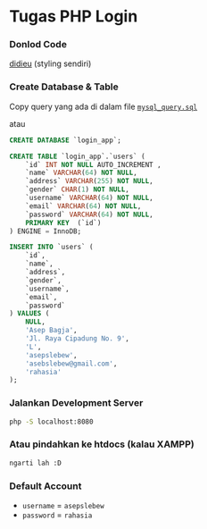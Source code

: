 # Tugas PHP Login

### Donlod Code
[didieu](https://drive.google.com/file/d/1TZHlFs0xI8rjbJRi03S-kFKZkoGgBm7A/view?usp=sharing) (styling sendiri)

### Create Database & Table

Copy query yang ada di dalam file [`mysql_query.sql`](mysql_query.sql)

atau

```sql
CREATE DATABASE `login_app`;

CREATE TABLE `login_app`.`users` (
    `id` INT NOT NULL AUTO_INCREMENT ,  
    `name` VARCHAR(64) NOT NULL,  
    `address` VARCHAR(255) NOT NULL,  
    `gender` CHAR(1) NOT NULL,
    `username` VARCHAR(64) NOT NULL,
    `email` VARCHAR(64) NOT NULL,
    `password` VARCHAR(64) NOT NULL,
    PRIMARY KEY  (`id`)
) ENGINE = InnoDB;

INSERT INTO `users` (
    `id`,
    `name`,
    `address`,
    `gender`,
    `username`,
    `email`,
    `password`
) VALUES (
    NULL,
    'Asep Bagja',
    'Jl. Raya Cipadung No. 9',
    'L',
    'asepslebew',
    'asebslebew@gmail.com',
    'rahasia'
);
```

### Jalankan Development Server

```bash
php -S localhost:8080
```

### Atau pindahkan ke htdocs (kalau XAMPP)
```bash
ngarti lah :D
```

### Default Account
- `username` = `asepslebew`
- `password` = `rahasia`
